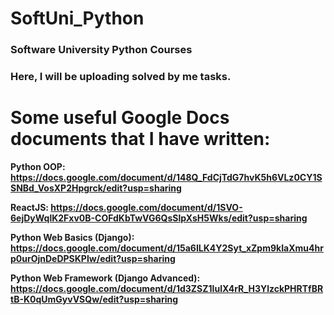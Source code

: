 # SoftUni_Python
### Software University Python Courses

### Here, I will be uploading solved by me tasks.

# Some useful Google Docs documents that I have written:

<strong>Python OOP:<strong/> https://docs.google.com/document/d/148Q_FdCjTdG7hvK5h6VLz0CY1SSNBd_VosXP2Hpgrck/edit?usp=sharing

<strong>ReactJS: <strong/> https://docs.google.com/document/d/1SVO-6ejDyWqlK2Fxv0B-COFdKbTwVG6QsSlpXsH5Wks/edit?usp=sharing

<strong>Python Web Basics (Django):<strong/> https://docs.google.com/document/d/15a6ILK4Y2Syt_xZpm9kIaXmu4hrp0urOjnDeDPSKPIw/edit?usp=sharing

<strong>Python Web Framework (Django Advanced):<strong/> https://docs.google.com/document/d/1d3ZSZ1lulX4rR_H3YlzckPHRTfBRtB-K0qUmGyvVSQw/edit?usp=sharing
